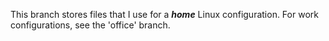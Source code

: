 This branch stores files that I use for a ***home*** Linux configuration.  For work configurations, see the 'office' branch.
